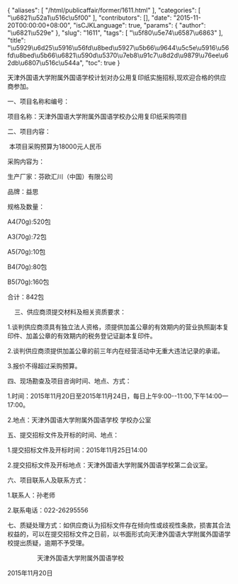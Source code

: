 {
    "aliases": [
        "/html/publicaffair/former/1611.html"
    ],
    "categories": [
        "\u6821\u52a1\u516c\u5f00"
    ],
    "contributors": [],
    "date": "2015-11-20T00:00:00+08:00",
    "isCJKLanguage": true,
    "params": {
        "author": "\u6821\u529e"
    },
    "slug": "1611",
    "tags": [
        "\u5f80\u5e74\u6587\u6863"
    ],
    "title": "\u5929\u6d25\u5916\u56fd\u8bed\u5927\u5b66\u9644\u5c5e\u5916\u56fd\u8bed\u5b66\u6821\u590d\u5370\u7eb8\u91c7\u8d2d\u9879\u76ee\u62db\u6807\u516c\u544a",
    "toc": true
}

天津外国语大学附属外国语学校计划对办公用复印纸实施招标,现欢迎合格的供应商参加。




一、项目名称和编号：




项目名称：天津外国语大学附属外国语学校办公用复印纸采购项目




二、项目内容：




 本项目采购预算为18000元人民币




采购内容为： 




生产厂家：芬欧汇川（中国）有限公司




品牌：益思




规格及数量：




A4(70g):520包




A3(70g):72包




A5(70g):10包




B4(70g):80包




B5(70g):160包




合计：842包




    三、供应商须提交材料及相关资质要求：




1.谈判供应商须具有独立法人资格，须提供加盖公章的有效期内的营业执照副本复印件、加盖公章的有效期内的税务登记证副本复印件。




2.谈判供应商须提供加盖公章的前三年内在经营活动中无重大违法记录的承诺。




3.报价不得超过采购预算。




四、现场勘查及项目咨询时间、地点、方式：




1.时间：2015年11月20日至2015年11月24日，每日上午9:00--11:00,下午14:00—17:00。




2.地点：天津外国语大学附属外国语学校 学校办公室




五、提交招标文件及开标的时间、地点：




1.提交招标文件及开标时间：2015年11月25日14:00




2.提交招标文件及开标地点：天津外国语大学附属外国语学校第二会议室。




六、项目联系人及联系方式：




1.联系人：孙老师




2.联系电话：022-26295556   




七、质疑处理方式：如供应商认为招标文件存在倾向性或歧视性条款，损害其合法权益的，可以在提交招标文件之日前，以书面形式向天津外国语大学附属外国语学校提出质疑，逾期不予受理。









                 天津外国语大学附属外国语学校




2015年11月20日     


